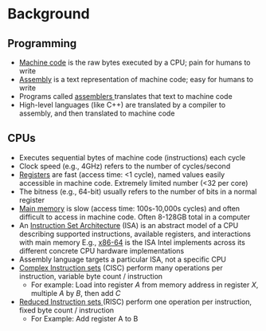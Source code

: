 # Background

## Programming

* [Machine code](https://en.wikipedia.org/wiki/Machine\_code) is the raw bytes executed by a CPU; pain for humans to write
* [Assembly](https://en.wikipedia.org/wiki/Assembly\_language) is a text representation of machine code; easy for humans to write
* Programs called [assemblers ](https://en.wikipedia.org/wiki/Assembly\_language#Assembler)translates that text to machine code
* High-level languages (like C++) are translated by a compiler to assembly, and then translated to machine code

## CPUs

* Executes sequential bytes of machine code (instructions) each cycle
* Clock speed (e.g., 4GHz) refers to the number of cycles/second
* [Registers](https://en.wikipedia.org/wiki/Processor\_register) are fast (access time: <1 cycle), named values easily accessible in machine code. Extremely limited number (<32 per core)
* The bitness (e.g., 64-bit) usually refers to the number of bits in a normal register
* [Main memory](https://en.wikipedia.org/wiki/Computer\_memory) is slow (access time: 100s-10,000s cycles) and often difficult to access in machine code. Often 8-128GB total in a computer
* An [Instruction Set Architecture](https://en.wikipedia.org/wiki/Instruction\_set\_architecture) (ISA) is an abstract model of a CPU describing supported instructions, available registers, and interactions with main memory E.g., [x86-64](https://en.wikipedia.org/wiki/X86-64) is the ISA Intel implements across its different concrete CPU hardware implementations
* Assembly language targets a particular ISA, not a specific CPU
* [Complex Instruction sets](https://en.wikipedia.org/wiki/Complex\_instruction\_set\_computer) (CISC) perform many operations per instruction, variable byte count / instruction
  * For example: Load into register _A_ from memory address in register _X_, multiple _A_ by _B_, then add _C_
* [Reduced Instruction sets ](https://en.wikipedia.org/wiki/Reduced\_instruction\_set\_computer)(RISC) perform one operation per instruction, fixed byte count / instruction
  * For Example: Add register A to B
